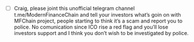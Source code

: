 - [ ] Craig, please joint this unofficial telegram channel t.me/ModernFinanceChain and tell your investors what’s goin on with MFChain project, people starting to think it’s a scam and report you to police. No comunication since ICO rise a red flag and you’ll lose investors support and I think you don’t wish to be investigated by police.
